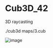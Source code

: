 # Cub3D_42
3D raycasting

./cub3d maps/3.cub

![image](https://github.com/eleotard/Cub3D_42/assets/98972278/8e23f761-0810-46ea-8237-9b8fe04b9847)
